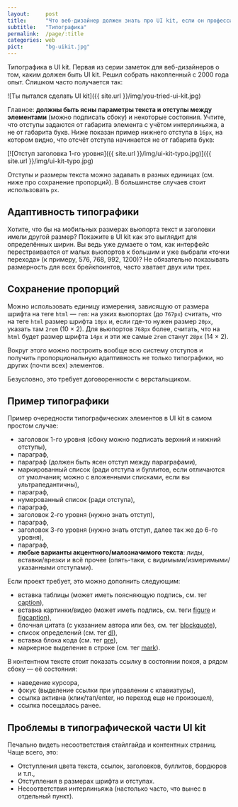 ```yaml
---
layout:     post
title:      "Что веб-дизайнер должен знать про UI kit, если он профессионал"
subtitle:   "Типографика"
permalink:  /page/:title
categories: web
pict:       "bg-uikit.jpg"
---
```


Типографика в UI kit. Первая из серии заметок для веб-дизайнеров о том, каким должен быть UI kit. Решил собрать накопленный с 2000 года опыт. Слишком часто получается так:

![Ты пытался сделать UI kit]({{ site.url }}/img/you-tried-ui-kit.jpg)


Главное: **должны быть ясны параметры текста и отступы между элементами** (можно подписать сбоку) и некоторые состояния. Учтите, что отступы задаются от гaбарита элемента с учётом интерлиньяжа, а не от гaбарита букв. Ниже показан пример нижнего отступа в `16px`, на котором видно, что отсчёт отступа начинается не от гaбарита букв:

[![Отступ заголовка 1-го уровня]({{ site.url }}/img/ui-kit-typo.jpg)]({{ site.url }}/img/ui-kit-typo.jpg)

Отступы и размеры текста можно задавать в разных единицах (см. ниже про сохранение пропорций). В большинстве случаев стоит использовать `px`.



## Адаптивность типографики

Хотите, что бы на мобильных размерах вьюпорта текст и заголовки имели другой размер? Покажите в UI kit как это выглядит для определённых ширин. Вы ведь уже думаете о том, как интерфейс перестраивается от малых вьюпортов к большим и уже выбрали «точки перехода» (к примеру, 576, 768, 992, 1200)? Не обязательно показывать размерность для всех брейкпоинтов, часто хватает двух или трех.



## Сохранение пропорций

Mожно использовать единицу измерения, зависящую от размера шрифта на теге `html` — `rem`: на узких вьюпортах (до `767px`) считать, что на теге `html` размер шрифта `10px` и, если где-то нужен размер `20px`, указать там `2rem` (10 × 2). Для вьюпортов `768px` более, считать, что на `html` будет размер шрифта `14px` и эти же самые `2rem` станут `28px` (14 × 2).

Вокруг этого можно построить вообще всю систему отступов и получить пропорциональную адаптивность не только типографики, но других (почти всех) элементов.

Безусловно, это требует договоренности с верстальщиком.



## Пример типографики

Пример очередности типографических элементов в UI kit в самом простом случае:

- заголовок 1-го уровня (сбоку можно подписать верхний и нижний отступы),
- парагрaф,
- парагрaф (должен быть ясен отступ между парагрaфами),
- маркированный список (ради отступа и буллитов, если отличаются от умолчания; можно с вложенными списками, если вы ультрапедантичны),
- парагрaф,
- нумерованный список (ради отступа),
- парагрaф,
- заголовок 2-го уровня (нужно знать отступ),
- парагрaф,
- заголовок 3-го уровня (нужно знать отступ, далее так же до 6-го уровня),
- парагрaф,
- **любые варианты акцентного/малозначимого текста**: лиды, вставки/врезки и всё прочее (опять-таки, с видимыми/измеримыми/указанными отступами).

Если проект требует, это можно дополнить следующим:

- вставка таблицы (может иметь поясняющую подпись, см. тег [caption](https://webref.ru/html/caption)),
- вставка картинки/видео (может иметь подпись, см. теги [figure](https://webref.ru/html/figure) и [figcaption](https://webref.ru/html/figcaption)),
- блочная цитата (с указанием автора или без, см. тег [blockquote](https://webref.ru/html/blockquote)),
- список определений (см. тег [dl](https://webref.ru/html/dl)),
- вставка блока кода (см. тег [pre](https://webref.ru/html/pre)),
- маркерное выделение в строке (см. тег [mark](https://webref.ru/html/mark)).

В контентном тексте стоит показать ссылку в состоянии покоя, а рядом сбоку — её состояния:

- наведение курсора,
- фокус (выделение ссылки при управлении с клавиатуры),
- ссылка активна (клик/тап/enter, но переход еще не произошел),
- ссылка посещалась ранее.



## Проблемы в типографической части UI kit

Печально видеть несоответствия стайлгайда и контентных страниц. Чаще всего, это:

- Отступления цвета текста, ссылок, заголовков, буллитов, бордюров и т.п.,
- Отступления в размерах шрифта и отступах.
- Несоответствия интерлиньяжа (настолько часто, что вынес в отдельный пункт).

